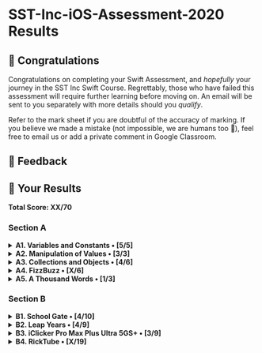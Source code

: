 #  SST-Inc-iOS-Assessment-2020 Results

## 🎉 Congratulations

Congratulations on completing your Swift Assessment, and *hopefully* your journey in the SST Inc Swift Course. Regrettably, those who have failed this assessment will require further learning before moving on. An email will be sent to you separately with more details should you *qualify*.

Refer to the mark sheet if you are doubtful of the accuracy of marking. If you believe we made a mistake (not impossible, we are humans too 💩), feel free to email us or add a private comment in Google Classroom.

## 👀 Feedback

>
> 
>

## 🤡 Your Results

**Total Score: XX/70**

### Section A

<details>
<summary><strong>A1. Variables and Constants • [5/5]</strong></summary>

1. Create a variable, called `rickrolls`, and set it to the number of times you have been rick-rolled by your fellow iOS teachers (any number works). `[1m]`

```swift
var rickrolls = 3
```

> 1m.

---

2. Create a constant of the type `Double`, called `magicNumber`, and set it to `3`. `[2m]`

```swift
let magicNumber :Double = 3
```

> 2m.

---

3. What is the difference between a variable and a constant? `[2m]`

```txt
Answer: The data in a variable can change but a data in a constant can't
```

> 2m.

</details>

<details>
<summary><strong>A2. Manipulation of Values • [3/3]</strong></summary>

1. `(x + x)` as a `String`. `[1m]`

```swift
print ("\(x+x)")
```

> 1m.

---

2. `x`²¹. `[1m]`

```swift
var value = (x*x*x*x*x*x*x*x*x*x*x*x*x*x*x*x*x*x*x*x*x)
print (value)
```

> 1m. Could have used `pow()`

---

3. Last digit of `x`. `[1m]`

```swift
print(value%10)
```

> 1m

</details>

<details>
<summary><strong>A3. Collections and Objects • [4/6]</strong></summary>

1. Define a structure (struct) called `Teacher` with the properties: `name`, `wearsGlasses`, and an **optional** value: `watchColor`, with the most appropriate types based on the table above. `[2m]`

```swift
struct Teacher {
    var name : String
    var wearsGlasses : Bool
    var watchColour:[String]?
}
```

> 1m. `watchColour` incorrect type of `[String]?`

---

2. Create an array called `teachers` containing multiple instances of `Teacher` using the details provided in the table above. `[2m]`

```swift
var teachers = ["Ryan","Joe","Joshua","Ethan"]
```

> 1m. See answer sheet.

---

3. For each `name` in the array declared previously, add `" is the best"` to the end of the `name`, and print it out individually. `[2m]`

```swift
var counter = 0
for i in 1...4 {
    print("\(teachers[counter]) is the best")
    counter += 1
}
```

> 2m. Could have used `i` which is provided by the loop instead of `counter`, though still works.

</details>

<details>
<summary><strong>A4. FizzBuzz • [X/6]</strong></summary>

1. Create a function called `fizzBuzz` which takes a parameter `number` of type `Int` and returns a `String` ("Fizz", "Buzz", "FizzBuzz", or the number itself) based on the conditions above. Refer to the sample Input/Output. `[4m]`

```swift
func FizzBuzz(number: Int){
    if (number%3 == 0)&&(number%4 == 0){
        print("FizzBuzz")
        if (number%3 == 0){
            print("Fizz")
            if (number%4 == 0){
                print("Buzz")
                if (number%3 != 0)&&(number%4 != 0){
                    print(number)
                }
            }
        }
    }
}
```

> 1m. The issue is that all your `if` conditions are nested, ie you cannot get to the inner one without first passing the conditions of the outer one. Use `if else` and `else` then correct.

---

2. Hence, **using the function you created above**, print out the corresponding values when the numbers 1 to 50 are input, each on a new line. `[2m]`

```swift
var number = 0
for i in 1...50 {
    number += 1
    func FizzBuzz() {
        if (number%3 == 0)&&(number%4 == 0){
            print("FizzBuzz")
            if (number%3 == 0){
                print("Fizz")
                if (number%4 == 0){
                    print("Buzz")
                    if (number%3 != 0)&&(number%4 != 0){
                        print(number)
                    }
                }
            }
        }
    }
    
    
}
```

> 0m. Not using function above. See answer sheet.

</details>

<details>
<summary><strong>A5. A Thousand Words • [1/3]</strong></summary>

1. Given an image view, `imageView`, and an image called `wheres_waldo` in `Assets.xcassets`, display the image. `[1m]`

```swift

```

> 0m. Unattempted.

---

2. Adjust the `contentMode` value of the image such that the entire image can be viewed, without getting cropped, while keeping the aspect ratio (not stretched/squashed). `[1m]`

```swift

```

> 0m. Unattempted.

---

3. What is the difference between `UIImageView` and `UIImage`? Why are we unable to use them interchangeably? `[1m]`

```txt
Answer: UiImageView is where the image will be display but the UIimage is the image data
```

> 1m.

</details>

### Section B

<details>
<summary><strong>B1. School Gate • [4/10]</strong></summary>

1. Given the variables above, write a set of conditions that tell the gate whether or not to unlock. `[5m]`

```swift
let withinOperatingHours = false
var OperatingHours = false
let isStudentPass = false
var StudentPass = false
let isTeacherPass = false
var TeacherPass = false
let isFire = false
var Fire = false
var isUnlocked = false
OperatingHours = withinOperatingHours
StudentPass = isStudentPass
TeacherPass = isTeacherPass
Fire = isFire
if Fire != false {
    var isUnlocked = true
    if TeacherPass != false {
        var isUnlocked = true
        if ( StudentPass != false)&&(OperatingHours != false){
            var isUnlocked = true
        }
    }
}
```

> 2m. See answer sheet.

---

2. Assuming the day starts when the program runs, write a program to keep track of the number of seconds elapsed (passed), printing the value every second. `[5m]`

```swift
var repeater = 1
var times = 0.0
for i in 1 ... (repeater) {
    repeater += 1
    times += 0.1
    print(times)
}
```

> 2m. No use of `Timer`. See answer sheet.

</details>

<details>
<summary><strong>B2. Leap Years • [4/9]</strong></summary>

1. Kesler's bugged code is shown below. There are **5 errors** present. Fix them. `[5m]`

```swift
func isLeap(year: Int) {   /// 0m
    
    var isLeap = true   /// 1m
    
    if year % 4 == 0 {   /// 1m
        
        isLeap = true
        
        if year % 100 == 0 {
            
            isLeap = year % 400 == 0   /// 1m
            
        }
    }
    
    
}
```

> 3m. See answer sheet.

---

2. What is this feature called? How is it useful? How can Kesler get rid of it? `[2m]`

```txt
Answer: breakpoint, he can right click it and press delete breakpoint
```

> 1m. Did not state purpose.

---

3. What might have caused the SIGABRT error, assuming that the app ran fine before he edited his Storyboard? Is a SIGTERM error the same as a SIGABRT error? When does a SIGTERM error occur. `[2m]`

```txt
Answer: the identity of the storyboard is not the same as the sugey
```

> 0m. What is sugey? See answer sheet.

</details>

<details>
<summary><strong>B3. iClicker Pro Max Plus Ultra 5GS+ • [3/9]</strong></summary>

1. Label is to be set to your name when the program runs initially. `[1m]`
2. Border radius of the button is to be set to `15`. `[1m]`
3. Background color of the button should change to a random color each time the button is pressed. `[2m]`
4. Label should display the number of times the button has been clicked whenever the button is tapped. `[1m]`
5. Every 17 clicks,
    * Label should be set to the time in seconds since the first click, e.g. `"30s"`. `[2m]`
    * Text on the button is to be set to `"Yay"` (Hint: The correct answer requires setting text for the `.normal` state). `[1m]`
    * Reset the text on the button back to +1 after the next click. `[1m]`

```swift
var timesPressed = 0
var reapeat = 1
var time = 0.0

public func viewDidLoad() {
    let label = UILabel()
    label.text = "Soh yong liang Sylvester"   /// 1m. BOD.
}

public func viewDidAppear(_ animated: Bool) {
    for i in 1 ... (reapeat) {
        reapeat += 1
        time += 0.1
    }
    
    
}

public func onButtonPress() {
    timesPressed += 1
    label.text = String(timesPressed)   /// 1m
    if timesPressed == 17 {
        print("\(time)sec")   /// 1m
        let button = UIButton()
    }
}
```

> 3m. See answer sheet.

</details>

<details>
<summary><strong>B4. RickTube • [X/19]</strong></summary>

1. Create a new iOS App (use Swift and Storyboard) with `Xcode.app`. Save it in the test directory you previously downloaded. `[1m]`
2. Open `Main.storyboard` and create the user interface based on the specifications below. `[18m]`

</details>
